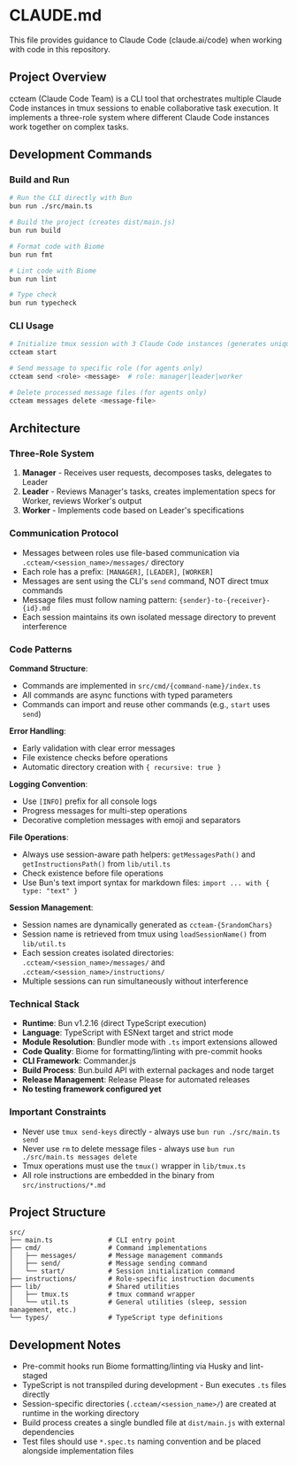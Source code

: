 # CLAUDE.md

This file provides guidance to Claude Code (claude.ai/code) when working with code in this repository.

## Project Overview

ccteam (Claude Code Team) is a CLI tool that orchestrates multiple Claude Code instances in tmux sessions to enable collaborative task execution. It implements a three-role system where different Claude Code instances work together on complex tasks.

## Development Commands

### Build and Run
```bash
# Run the CLI directly with Bun
bun run ./src/main.ts

# Build the project (creates dist/main.js)
bun run build

# Format code with Biome
bun run fmt

# Lint code with Biome
bun run lint

# Type check
bun run typecheck
```

### CLI Usage
```bash
# Initialize tmux session with 3 Claude Code instances (generates unique session name)
ccteam start

# Send message to specific role (for agents only)
ccteam send <role> <message>  # role: manager|leader|worker

# Delete processed message files (for agents only)
ccteam messages delete <message-file>
```

## Architecture

### Three-Role System
1. **Manager** - Receives user requests, decomposes tasks, delegates to Leader
2. **Leader** - Reviews Manager's tasks, creates implementation specs for Worker, reviews Worker's output  
3. **Worker** - Implements code based on Leader's specifications

### Communication Protocol
- Messages between roles use file-based communication via `.ccteam/<session_name>/messages/` directory
- Each role has a prefix: `[MANAGER]`, `[LEADER]`, `[WORKER]`
- Messages are sent using the CLI's `send` command, NOT direct tmux commands
- Message files must follow naming pattern: `{sender}-to-{receiver}-{id}.md`
- Each session maintains its own isolated message directory to prevent interference

### Code Patterns

**Command Structure**:
- Commands are implemented in `src/cmd/{command-name}/index.ts`
- All commands are async functions with typed parameters
- Commands can import and reuse other commands (e.g., `start` uses `send`)

**Error Handling**:
- Early validation with clear error messages
- File existence checks before operations
- Automatic directory creation with `{ recursive: true }`

**Logging Convention**:
- Use `[INFO]` prefix for all console logs
- Progress messages for multi-step operations
- Decorative completion messages with emoji and separators

**File Operations**:
- Always use session-aware path helpers: `getMessagesPath()` and `getInstructionsPath()` from `lib/util.ts`
- Check existence before file operations
- Use Bun's text import syntax for markdown files: `import ... with { type: "text" }`

**Session Management**:
- Session names are dynamically generated as `ccteam-{5randomChars}`
- Session name is retrieved from tmux using `loadSessionName()` from `lib/util.ts`
- Each session creates isolated directories: `.ccteam/<session_name>/messages/` and `.ccteam/<session_name>/instructions/`
- Multiple sessions can run simultaneously without interference

### Technical Stack
- **Runtime**: Bun v1.2.16 (direct TypeScript execution)
- **Language**: TypeScript with ESNext target and strict mode
- **Module Resolution**: Bundler mode with `.ts` import extensions allowed
- **Code Quality**: Biome for formatting/linting with pre-commit hooks
- **CLI Framework**: Commander.js
- **Build Process**: Bun.build API with external packages and node target
- **Release Management**: Release Please for automated releases
- **No testing framework configured yet**

### Important Constraints
- Never use `tmux send-keys` directly - always use `bun run ./src/main.ts send`
- Never use `rm` to delete message files - always use `bun run ./src/main.ts messages delete`
- Tmux operations must use the `tmux()` wrapper in `lib/tmux.ts`
- All role instructions are embedded in the binary from `src/instructions/*.md`

## Project Structure
```
src/
├── main.ts              # CLI entry point
├── cmd/                 # Command implementations
│   ├── messages/        # Message management commands
│   ├── send/            # Message sending command
│   └── start/           # Session initialization command
├── instructions/        # Role-specific instruction documents
├── lib/                 # Shared utilities
│   ├── tmux.ts          # tmux command wrapper
│   └── util.ts          # General utilities (sleep, session management, etc.)
└── types/               # TypeScript type definitions
```

## Development Notes
- Pre-commit hooks run Biome formatting/linting via Husky and lint-staged
- TypeScript is not transpiled during development - Bun executes `.ts` files directly
- Session-specific directories (`.ccteam/<session_name>/`) are created at runtime in the working directory
- Build process creates a single bundled file at `dist/main.js` with external dependencies
- Test files should use `*.spec.ts` naming convention and be placed alongside implementation files